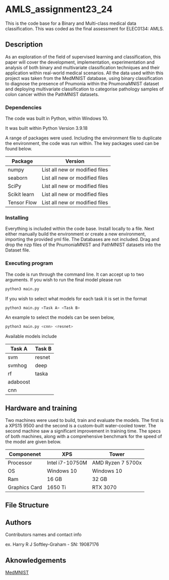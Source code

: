 # AMLS_assignment23_24

This is the code base for a Binary and Multi-class medical data classification. This was coded as the final assessment for ELEC0134: AMLS.

## Description

As an exploration of the field of supervised learning and classification, this paper will cover the development, implementation, experimentation and analysis of both binary and multivariate classification techniques and their application within real-world medical scenarios. All the data used within this project was taken from the MedMNIST database, using binary classification to diagnose the presence of Pnumonia within the PnumonaMNIST dataset and deploying multivariate classification to categorise pathology samples of colon cancer within the PathMNIST datasets.

### Dependencies

The code was built in Python, within Windows 10.

It was built within Python Version 3.9.18

A range of packages were used. Including the environment file to duplicate the environment, the code was run within. The key packages used can be found below.

| Package | Version |
| --- | --- |
| numpy | List all new or modified files |
| seaborn | List all new or modified files |
| SciPy | List all new or modified files |
| Scikit learn | List all new or modified files |
| Tensor Flow | List all new or modified files |

### Installing

Everything is included within the code base. 
Install locally to a file. Next either manually build the environment or create a new environment, importing the provided yml file. The Databases are not included. 
Drag and drop the nzp files of the PnumoniaMNIST and PathMNIST datasets into the Dataset file.

### Executing program

The code is run through the command line. It can accept up to two arguments. If you wish to run the final model please run
```python
python3 main.py
```

If you wish to select what models for each task it is set in the format
```python
python3 main.py <Task A> <Task B>
```

An example to select the models can be seen below,

```python
python3 main.py <cnn> <resnet>
```

Available models include

| Task A | Task B |
| --- | --- |
| svm | resnet |
| svmhog | deep |
| rf | taska |
| adaboost |  |
| cnn |  |

## Hardware and training

Two machines were used to build, train and evaluate the models. The first is a XPS15 9500 and the second is a custom-built water-cooled tower. The second machine saw a significant improvement in training time. The specs of both machines, along with a comprehensive benchmark for the speed of the model are given below.

| Componenet | XPS | Tower |
| --- | --- | --- |
| Processor | Intel i7-10750M | AMD Ryzen 7 5700x |
| OS | Windows 10 |  Windows 10 |
| Ram | 16 GB | 32 GB |
| Graphics Card | 1650 Ti | RTX 3070 |

## File Structure


## Authors

Contributors names and contact info

ex. Harry R J Softley-Graham  - SN: 19087176

## Aknowledgements

[MedMNIST]([https://choosealicense.com/licenses/mit/](https://medmnist.com/)https://medmnist.com/)
